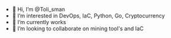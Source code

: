 - 👋 Hi, I’m @Toli_sman
- 👀 I’m interested in DevOps, IaC, Python, Go, Cryptocurrency
- 🌱 I’m currently works
- 💞️ I’m looking to collaborate on mining tool's and IaC

